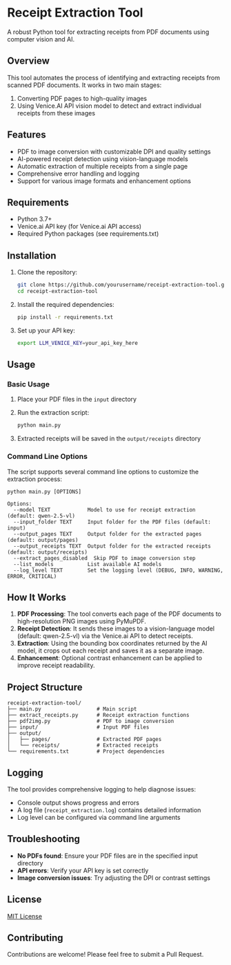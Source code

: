 # Receipt Extraction Tool
A robust Python tool for extracting receipts from PDF documents using computer vision and AI.

## Overview
This tool automates the process of identifying and extracting receipts from scanned PDF documents. It works in two main stages:

1. Converting PDF pages to high-quality images
2. Using Venice.AI API vision model to detect and extract individual receipts from these images

## Features
- PDF to image conversion with customizable DPI and quality settings
- AI-powered receipt detection using vision-language models
- Automatic extraction of multiple receipts from a single page
- Comprehensive error handling and logging
- Support for various image formats and enhancement options


## Requirements
- Python 3.7+
- Venice.ai API key (for Venice.ai API access)
- Required Python packages (see requirements.txt)


## Installation

1. Clone the repository:
    ```bash
    git clone https://github.com/yourusername/receipt-extraction-tool.git
    cd receipt-extraction-tool
    ```

2. Install the required dependencies:
    ```bash
    pip install -r requirements.txt
    ```

3. Set up your API key:
    ```bash
    export LLM_VENICE_KEY=your_api_key_here
    ``` 


## Usage

### Basic Usage

1. Place your PDF files in the `input` directory

2. Run the extraction script:
    ```bash
    python main.py
    ```

3. Extracted receipts will be saved in the `output/receipts` directory


### Command Line Options

The script supports several command line options to customize the extraction process:

```
python main.py [OPTIONS]

Options:
  --model TEXT            Model to use for receipt extraction (default: qwen-2.5-vl)
  --input_folder TEXT     Input folder for the PDF files (default: input)
  --output_pages TEXT     Output folder for the extracted pages (default: output/pages)
  --output_receipts TEXT  Output folder for the extracted receipts (default: output/receipts)
  --extract_pages_disabled  Skip PDF to image conversion step
  --list_models           List available AI models
  --log_level TEXT        Set the logging level (DEBUG, INFO, WARNING, ERROR, CRITICAL)
```

## How It Works

1. **PDF Processing**: The tool converts each page of the PDF documents to high-resolution PNG images using PyMuPDF.
2. **Receipt Detection**: It sends these images to a vision-language model (default: qwen-2.5-vl) via the Venice.ai API to detect receipts.
3. **Extraction**: Using the bounding box coordinates returned by the AI model, it crops out each receipt and saves it as a separate image.
4. **Enhancement**: Optional contrast enhancement can be applied to improve receipt readability.

## Project Structure

```
receipt-extraction-tool/
├── main.py                  # Main script
├── extract_receipts.py      # Receipt extraction functions
├── pdf2img.py               # PDF to image conversion
├── input/                   # Input PDF files
├── output/
│   ├── pages/               # Extracted PDF pages
│   └── receipts/            # Extracted receipts
└── requirements.txt         # Project dependencies
```

## Logging

The tool provides comprehensive logging to help diagnose issues:
- Console output shows progress and errors
- A log file (`receipt_extraction.log`) contains detailed information
- Log level can be configured via command line arguments

## Troubleshooting

- **No PDFs found**: Ensure your PDF files are in the specified input directory
- **API errors**: Verify your API key is set correctly
- **Image conversion issues**: Try adjusting the DPI or contrast settings

## License

[MIT License](LICENSE)

## Contributing

Contributions are welcome! Please feel free to submit a Pull Request.